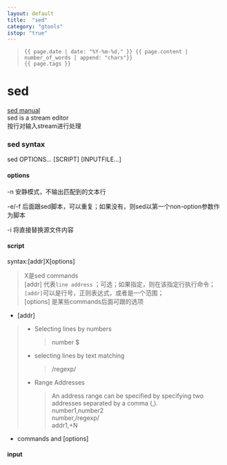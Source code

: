 ```yaml
---
layout: default
title:  "sed"
category: "gtools"
istop: "true"
---
```

>     {{ page.date | date: "%Y-%m-%d," }} {{ page.content | number_of_words | append: "chars"}}
>     {{ page.tags }}

# sed
[sed manual](http://www.gnu.org/software/sed/manual/)  
sed is a stream editor  
按行对输入stream进行处理  

###  sed syntax
sed OPTIONS... [SCRIPT] [INPUTFILE...]

#### options

-n 安静模式，不输出匹配到的文本行

-e/-f 后面跟sed脚本，可以重复；如果没有，则sed以第一个non-option参数作为脚本

-i 将直接替换源文件内容

#### script
syntax:[addr]X[options]  
> X是sed commands  
[addr] 代表`line address` ；可选；如果指定，则在该指定行执行命令；`[addr]`可以是行号，正则表达式，或者是一个范围；  
[options] 是某些commands后面可跟的选项  

* [addr]

> * Selecting lines by numbers
>     > number 
>     >  $
> * selecting lines by text matching
>     > /regexp/
> * Range Addresses
>     > An address range can be specified by specifying two addresses separated by a comma (,).  
>       number1,number2  
>       number,/regexp/  
>       addr1,+N

* commands and [options]


#### input
